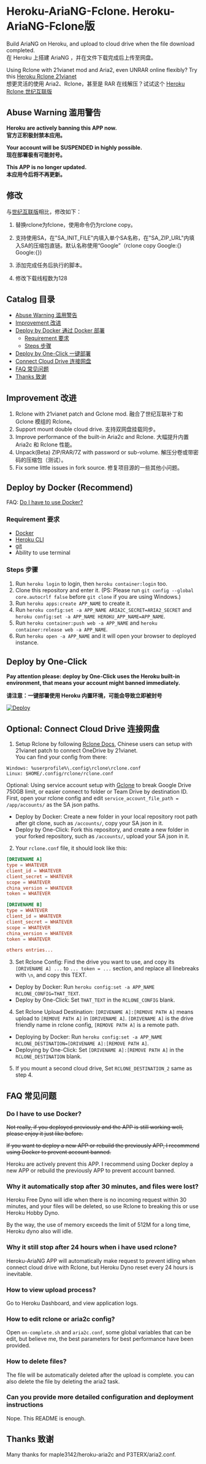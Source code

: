 # Heroku-AriaNG-Fclone. Heroku-AriaNG-Fclone版
Build AriaNG on Heroku, and upload to cloud drive when the file download completed.<br>
在 Heroku 上搭建 AriaNG ，并在文件下载完成后上传至网盘。

Using Rclone with 21vianet mod and Aria2, even UNRAR online flexibly? Try this [Heroku Rclone 21vianet](https://github.com/xinxin8816/heroku-rclone-21vianet)<br>
想更灵活的使用 Aria2、Rclone，甚至是 RAR 在线解压？试试这个 [Heroku Rclone 世纪互联版](https://github.com/xinxin8816/heroku-rclone-21vianet)

## Abuse Warning 滥用警告

**Heroku are actively banning this APP now.**<br>
**官方正积极封禁本应用。**

**Your account will be SUSPENDED in highly possible.**<br>
**现在部署极有可能封号。**

**This APP is no longer updated.**<br>
**本应用今后将不再更新。**

## 修改

与[世纪互联版](https://github.com/xinxin8816/heroku-ariang-21vianet)相比，修改如下：

1. 替换rclone为fclone，使用命令仍为rclone copy。

2. 支持使用SA，在"SA_INIT_FILE"内填入单个SA名称，在"SA_ZIP_URL"内填入SA的压缩包直链。默认名称使用“Google”（rclone copy Google:{} Google:{})
3. 添加完成任务后执行的脚本。
4. 修改下载线程数为128

## Catalog 目录
* [Abuse Warning 滥用警告](#abuse-warning-滥用警告)
* [Improvement 改进](#improvement-改进)
* [Deploy by Docker 通过 Docker 部署](#deploy-by-docker-recommend)
    * [Requirement 要求](#requirement-要求)
    * [Steps 步骤](#steps-步骤)
* [Deploy by One-Click 一键部署](#deploy-by-one-click)
* [Connect Cloud Drive 连接网盘](#optional-connect-cloud-drive-连接网盘)
* [FAQ 常见问题](#faq-常见问题)
* [Thanks 致谢](#thanks-致谢)

## Improvement 改进

1. Rclone with 21vianet patch and Gclone mod. 融合了世纪互联补丁和 Gclone 模组的 Rclone。
2. Support mount double cloud drive. 支持双网盘挂载同步。
3. Improve performance of the built-in Aria2c and Rclone. 大幅提升内置 Aria2c 和 Rclone 性能。
4. Unpack(Beta) ZIP/RAR/7Z with password or sub-volume. 解压分卷或带密码的压缩包（测试）。
5. Fix some little issues in fork source. 修复项目源的一些其他小问题。

## Deploy by Docker (Recommend)

FAQ: [Do I have to use Docker?](#do-i-have-to-use-docker)

### Requirement 要求

* [Docker](https://www.docker.com/)
* [Heroku CLI](https://devcenter.heroku.com/articles/heroku-cli)
* [git](https://git-scm.com/)
* Ability to use terminal

### Steps 步骤

1. Run `heroku login` to login, then `heroku container:login` too.
2. Clone this repository and enter it. (PS: Please run `git config --global core.autocrlf false` before `git clone` if you are using Windows.)
3. Run `heroku apps:create APP_NAME` to create it.
4. Run `heroku config:set -a APP_NAME ARIA2C_SECRET=ARIA2_SECRET` and `heroku config:set -a APP_NAME HEROKU_APP_NAME=APP_NAME`.
5. Run `heroku container:push web -a APP_NAME` and `heroku container:release web -a APP_NAME`.
6. Run `heroku open -a APP_NAME` and it will open your browser to deployed instance. 

## Deploy by One-Click

**Pay attention please: deploy by One-Click uses the Heroku built-in environment, that means your account might banned immediately.**

**请注意：一键部署使用 Heroku 内置环境，可能会导致立即被封号**

[![Deploy](https://www.herokucdn.com/deploy/button.svg)](https://heroku.com/deploy)

## Optional: Connect Cloud Drive 连接网盘

1. Setup Rclone by following [Rclone Docs](https://rclone.org/docs/), Chinese users can setup with 21vianet patch to connect OneDrive by 21vianet.<br> 
You can find your config from there:

```
Windows: %userprofile%\.config\rclone\rclone.conf
Linux: $HOME/.config/rclone/rclone.conf
```
Optional: Using service account setup with [Gclone](https://github.com/donwa/gclone) to break Google Drive 750GB limit, or easier connect to folder or Team Drive by destination ID. First, open your rclone config and edit `service_account_file_path = /app/accounts/` as the SA json paths.

* Deploy by Docker: Create a new folder in your local repository root path after git clone, such as `/accounts/`, copy your SA json in it.<br>
* Deploy by One-Click: Fork this repository, and create a new folder in your forked repository, such as `/accounts/`, upload your SA json in it. 

2. Your `rclone.conf` file, it should look like this:

```conf
[DRIVENAME A]
type = WHATEVER
client_id = WHATEVER
client_secret = WHATEVER
scope = WHATEVER
china_version = WHATEVER
token = WHATEVER

[DRIVENAME B]
type = WHATEVER
client_id = WHATEVER
client_secret = WHATEVER
scope = WHATEVER
china_version = WHATEVER
token = WHATEVER

others entries...
```

3. Set Rclone Config: Find the drive you want to use, and copy its `[DRIVENAME A] ...` to  `... token = ...` section, and replace all linebreaks with `\n`, and copy this TEXT.

* Deploy by Docker: Run `heroku config:set -a APP_NAME RCLONE_CONFIG=THAT_TEXT`.<br>
* Deploy by One-Click: Set `THAT_TEXT` in the `RCLONE_CONFIG` blank.

4. Set Rclone Upload Destination: `[DRIVENAME A]:[REMOVE PATH A]` means upload to `[REMOVE PATH A]` in `[DRIVENAME A]`. `[DRIVENAME A]` is the drive friendly name in rclone config, `[REMOVE PATH A]` is a remote path. 

* Deploying by Docker: Run `heroku config:set -a APP_NAME RCLONE_DESTINATION=[DRIVENAME A]:[REMOVE PATH A]`.<br>
* Deploying by One-Click: Set `[DRIVENAME A]:[REMOVE PATH A]` in the `RCLONE_DESTINATION` blank.

5. If you mount a second cloud drive, Set `RCLONE_DESTINATION_2` same as step 4.

## FAQ 常见问题

### Do I have to use Docker?
~~Not really, if you deployed previously and the APP is still working well, please enjoy it just like before.~~

~~If you want to deploy a new APP or rebuild the previously APP, I recommend using Docker to prevent account banned.~~

Heroku are actively prevent this APP. I recommend using Docker deploy a new APP or rebuild the previously APP to prevent account banned.

### Why it automatically stop after 30 minutes, and files were lost?
Heroku Free Dyno will idle when there is no incoming request within 30 minutes, and your files will be deleted, so use Rclone to breaking this or use Heroku Hobby Dyno.

By the way, the use of memory exceeds the limit of 512M for a long time, Heroku dyno also will idle.

### Why it still stop after 24 hours when i have used rclone?
Heroku-AriaNG APP will automatically make request to prevent idling when connect cloud drive with Rclone, but Heroku Dyno reset every 24 hours is inevitable.

### How to view upload process?
Go to Heroku Dashboard, and view application logs.

### How to edit rclone or aria2c config?
Open `on-complete.sh` and `aria2c.conf`, some global variables that can be edit, but believe me, the best parameters for best performance have been provided.

### How to delete files?
The file will be automatically deleted after the upload is complete. you can also delete the file by deleting the aria2 task.

### Can you provide more detailed configuration and deployment instructions
Nope. This README is enough.

## Thanks 致谢
Many thanks for maple3142/heroku-aria2c and P3TERX/aria2.conf.
